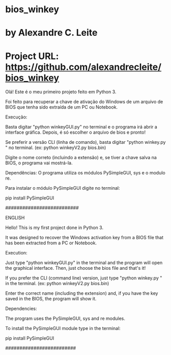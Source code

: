 # bios_winkey
# by Alexandre C. Leite
# Project URL: https://github.com/alexandrecleite/bios_winkey

Olá! Este é o meu primeiro projeto feito em Python 3.

Foi feito para recuperar a chave de ativação do Windows de um arquivo de BIOS que tenha sido extraída de um PC ou Notebook.

Execução:

Basta digitar "python winkeyGUI.py" no terminal e o programa irá abrir a interface gráfica. Depois, é só escolher o arquivo de bios e pronto!

Se preferir a versão CLI (linha de comando), basta digitar "python winkey.py <arquivo>" no terminal. (ex: python winkeyV2.py bios.bin)

Digite o nome correto (incluindo a extensão) e, se tiver a chave salva na BIOS, o programa vai mostrá-la.



Dependências:
O programa utiliza os módulos PySimpleGUI, sys e o modulo re.

Para instalar o módulo PySimpleGUI digite no terminal:

pip install PySimpleGUI


##########################


ENGLISH

Hello! This is my first project done in Python 3.

It was designed to recover the Windows activation key from a BIOS file that has been extracted from a PC or Notebook.


Execution:

Just type "python winkeyGUI.py" in the terminal and the program will open the graphical interface. Then, just choose the bios file and that's it!

If you prefer the CLI (command line) version, just type "python winkey.py <file>" in the terminal. (ex: python winkeyV2.py bios.bin)

Enter the correct name (including the extension) and, if you have the key saved in the BIOS, the program will show it.



Dependencies:

The program uses the PySimpleGUI, sys and re modules.

To install the PySimpleGUI module type in the terminal:

pip install PySimpleGUI


#########################

